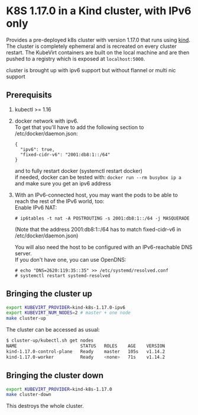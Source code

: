 # K8S 1.17.0 in a Kind cluster, with IPv6 only

Provides a pre-deployed k8s cluster with version 1.17.0 that runs using [kind](https://github.com/kubernetes-sigs/kind). The cluster is completely ephemeral and is recreated on every cluster restart.
The KubeVirt containers are built on the local machine and are then pushed to a registry which is exposed at
`localhost:5000`.

cluster is brought up with ipv6 support but without flannel or multi nic support

## Prerequisits
1. kubectl >= 1.16
1. docker network with ipv6.  
    To get that you'll have to add the following section to /etc/docker/daemon.json:  
    ```
    {
      "ipv6": true,
      "fixed-cidr-v6": "2001:db8:1::/64"
    }
    ```  
    and to fully restart docker (systemctl restart docker)  
    if needed, docker can be tested with:
    `docker run --rm busybox ip a`  
    and make sure you get an ipv6 address  
1. With an IPv6-connected host, you may want the pods to be able to reach the rest of the IPv6 world, too:  
    Enable IPv6 NAT:
    ```console
    # ip6tables -t nat -A POSTROUTING -s 2001:db8:1::/64 -j MASQUERADE
    ```
    (Note that the address 2001:db8:1::/64 has to match fixed-cidr-v6 in /etc/docker/daemon.json)

    You will also need the host to be configured with an IPv6-reachable DNS server.  
    If you don't have one, you can use OpenDNS:
    ```console
    # echo "DNS=2620:119:35::35" >> /etc/systemd/resolved.conf
    # systemctl restart systemd-resolved
    ```

## Bringing the cluster up

```bash
export KUBEVIRT_PROVIDER=kind-k8s-1.17.0-ipv6
export KUBEVIRT_NUM_NODES=2 # master + one node
make cluster-up
```

The cluster can be accessed as usual:

```bash
$ cluster-up/kubectl.sh get nodes
NAME                        STATUS   ROLES    AGE    VERSION
kind-1.17.0-control-plane   Ready    master   105s   v1.14.2
kind-1.17.0-worker          Ready    <none>   71s    v1.14.2
```

## Bringing the cluster down

```bash
export KUBEVIRT_PROVIDER=kind-k8s-1.17.0
make cluster-down
```

This destroys the whole cluster. 

